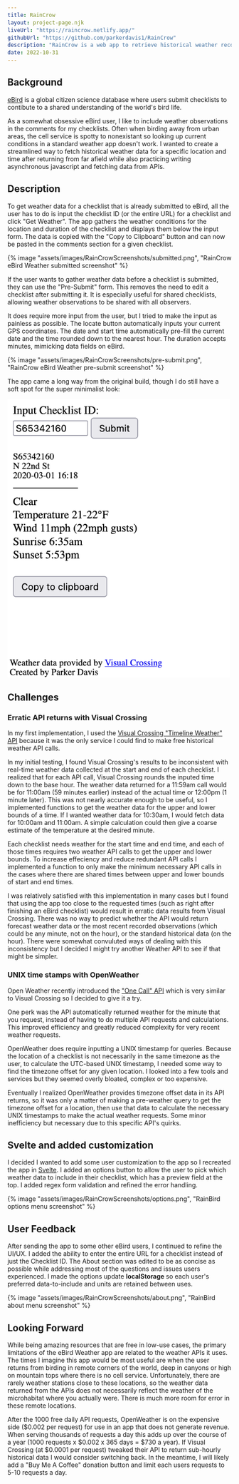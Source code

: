 ```yaml
---
title: RainCrow
layout: project-page.njk
liveUrl: "https://raincrow.netlify.app/"
githubUrl: "https://github.com/parkerdavis1/RainCrow"
description: "RainCrow is a web app to retrieve historical weather records for eBird checklists."
date: 2022-10-31
---
```

<!-- 
<div class="screenshot-container full-width">
    <div class="screenshot">
        <img src="/assets/images/RainCrowScreenshots/submitted.png" alt="">
    </div>
    <div class="screenshot">
        <img src="/assets/images/RainCrowScreenshots/pre-submit.png" alt="">
    </div>
    <div class="screenshot">
        <img src="/assets/images/RainCrowScreenshots/about.png" alt="">
    </div>
    <div class="screenshot">
        <img src="/assets/images/RainCrowScreenshots/options.png" alt="">
    </div>
</div> -->

<!-- <div class="image-slider full-width">
    <ul>
        <li>
            <img src="/assets/images/RainCrowScreenshots/submitted.png" alt="">
        </li>
        <li>
            <img src="/assets/images/RainCrowScreenshots/pre-submit.png" alt="">
        </li>
        <li>
            <img src="/assets/images/RainCrowScreenshots/about.png" alt="">
        </li>
        <li>
            <img src="/assets/images/RainCrowScreenshots/options.png" alt="">
        </li>
    </ul>
</div> -->

<div class="reading-width">

## Background

[eBird](https://ebird.org/about) is a global citizen science database where users submit checklists to contibute to a shared understanding of the world's bird life.

As a somewhat obsessive eBird user, I like to include weather observations in the comments for my checklists. Often when birding away from urban areas, the cell service is spotty to nonexistant so looking up current conditions in a standard weather app doesn't work. I wanted to create a streamlined way to fetch historical weather data for a specific location and time after returning from far afield while also practicing writing asynchronous javascript and fetching data from APIs.

## Description

To get weather data for a checklist that is already submitted to eBird, all the user has to do is input the checklist ID (or the entire URL) for a checklist and click "Get Weather". The app gathers the weather conditions for the location and duration of the checklist and displays them below the input form. The data is copied with the "Copy to Clipboard" button and can now be pasted in the comments section for a given checklist.

{% image "assets/images/RainCrowScreenshots/submitted.png", "RainCrow eBird Weather submitted screenshot" %}

If the user wants to gather weather data before a checklist is submitted, they can use the "Pre-Submit" form. This removes the need to edit a checklist after submitting it. It is especially useful for shared checklists, allowing weather observations to be shared with all observers.

It does require more input from the user, but I tried to make the input as painless as possible. The locate button automatically inputs your current GPS coordinates. The date and start time automatically pre-fill the current date and the time rounded down to the nearest hour. The duration accepts minutes, mimicking data fields on eBird.

<!-- ![eBird Weather app pre-submit screenshot](/assets/images/RainCrowScreenshots/pre-submit.png) -->
{% image "assets/images/RainCrowScreenshots/pre-submit.png", "RainCrow eBird Weather pre-submit screenshot" %}

The app came a long way from the original build, though I do still have a soft spot for the super minimalist look:

<picture class="small-image">
    <img src="/assets/images/ebirdweather-first.png" alt="First version of RainCrow">
</picture>


## Challenges

### Erratic API returns with Visual Crossing

In my first implementation, I used the [Visual Crossing "Timeline Weather" API](https://www.visualcrossing.com/resources/documentation/weather-api/timeline-weather-api/) because it was the only service I could find to make free historical weather API calls.

In my initial testing, I found Visual Crossing's results to be inconsistent with real-time weather data collected at the start and end of each checklist. I realized that for each API call, Visual Crossing rounds the inputed time down to the base hour. The weather data returned for a 11:59am call would be for 11:00am (59 minutes earlier) instead of the actual time or 12:00pm (1 minute later). This was not nearly accurate enough to be useful, so I implemented functions to get the weather data for the upper and lower bounds of a time. If I wanted weather data for 10:30am, I would fetch data for 10:00am and 11:00am. A simple calculation could then give a coarse estimate of the temperature at the desired minute.

Each checklist needs weather for the start time and end time, and each of those times requires two weather API calls to get the upper and lower bounds. To increase effeciency and reduce redundant API calls I implemented a function to only make the minimum necessary API calls in the cases where there are shared times between upper and lower bounds of start and end times.

I was relatively satisfied with this implementation in many cases but I found that using the app too close to the requested times (such as right after finishing an eBird checklist) would result in erratic data results from Visual Crossing. There was no way to predict whether the API would return forecast weather data or the most recent recorded observations (which could be any minute, not on the hour), or the standard historical data (on the hour). There were somewhat convuluted ways of dealing with this inconsistency but I decided I might try another Weather API to see if that might be simpler.

### UNIX time stamps with OpenWeather

Open Weather recently introduced the ["One Call" API](https://openweathermap.org/api/one-call-3#history) which is very similar to Visual Crossing so I decided to give it a try.

One perk was the API automatically returned weather for the minute that you request, instead of having to do multiple API requests and calculations. This improved efficiency and greatly reduced complexity for very recent weather requests.

OpenWeather does require inputting a UNIX timestamp for queries. Because the location of a checklist is not necessarily in the same timezone as the user, to calculate the UTC-based UNIX timestamp, I needed some way to find the timezone offset for any given location. I looked into a few tools and services but they seemed overly bloated, complex or too expensive.

Eventually I realized OpenWeather provides timezone offset data in its API returns, so it was only a matter of making a pre-weather query to get the timezone offset for a location, then use that data to calculate the necessary UNIX timestamps to make the actual weather requests. Some minor inefficiency but necessary due to this specific API's quirks.

## Svelte and added customization

I decided I wanted to add some user customization to the app so I recreated the app in [Svelte](https://svelte.dev/). I added an options button to allow the user to pick which weather data to include in their checklist, which has a preview field at the top. I added regex form validation and refined the error handling.

<!-- ![RainBird options menu screenshot](/assets/images/RainCrowScreenshots/options.png) -->
{% image "assets/images/RainCrowScreenshots/options.png", "RainBird options menu screenshot" %}

## User Feedback

After sending the app to some other eBird users, I continued to refine the UI/UX. I added the ability to enter the entire URL for a checklist instead of just the Checklist ID. The About section was edited to be as concise as possible while addressing most of the questions and issues users experienced. I made the options update **localStorage** so each user's preferred data-to-include and units are retained between uses.

<!-- ![RainBird About menu screenshot](/assets/images/RainCrowScreenshots/about.png) -->
{% image "assets/images/RainCrowScreenshots/about.png", "RainBird about menu screenshot" %}

## Looking Forward

While being amazing resources that are free in low-use cases, the primary limitations of the eBird Weather app are related to the weather APIs it uses. The times I imagine this app would be most useful are when the user returns from birding in remote corners of the world, deep in canyons or high on mountain tops where there is no cell service. Unfortunately, there are rarely weather stations close to these locations, so the weather data returned from the APIs does not necessarily reflect the weather of the microhabitat where you actually were. There is much more room for error in these remote locations.

After the 1000 free daily API requests, OpenWeather is on the expensive side ($0.002 per request) for use in an app that does not generate revenue. When serving thousands of requests a day this adds up over the course of a year (1000 requests x $0.002 x 365 days = $730 a year). If Visual Crossing (at $0.0001 per request) tweaked their API to return sub-hourly historical data I would consider switching back. In the meantime, I will likely add a "Buy Me A Coffee" donation button and limit each users requests to 5-10 requests a day.

</div>
